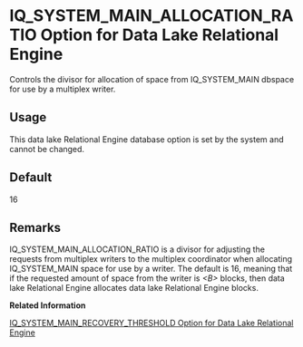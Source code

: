 <!-- loioc33cb21ac3b3486a88d30c8ef9053822 -->

# IQ\_SYSTEM\_MAIN\_ALLOCATION\_RATIO Option for Data Lake Relational Engine

Controls the divisor for allocation of space from IQ\_SYSTEM\_MAIN dbspace for use by a multiplex writer.



<a name="loioc33cb21ac3b3486a88d30c8ef9053822__section_rv2_mvs_swb"/>

## Usage

This data lake Relational Engine database option is set by the system and cannot be changed.



<a name="loioc33cb21ac3b3486a88d30c8ef9053822__iq_refso_673"/>

## Default

16



<a name="loioc33cb21ac3b3486a88d30c8ef9053822__iq_refso_675"/>

## Remarks

IQ\_SYSTEM\_MAIN\_ALLOCATION\_RATIO is a divisor for adjusting the requests from multiplex writers to the multiplex coordinator when allocating IQ\_SYSTEM\_MAIN space for use by a writer. The default is 16, meaning that if the requested amount of space from the writer is *<B\>* blocks, then data lake Relational Engine allocates data lake Relational Engine blocks.

**Related Information**  


[IQ\_SYSTEM\_MAIN\_RECOVERY\_THRESHOLD Option for Data Lake Relational Engine](iq-system-main-recovery-threshold-option-for-data-lake-relational-engine-0173dbf.md "Controls the amount of space reserved in IQ_SYSTEM_MAIN that is kept free for recovery operations.")

